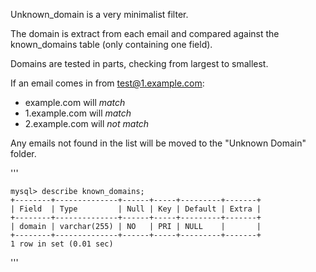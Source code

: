 Unknown_domain is a very minimalist filter.

The domain is extract from each email and compared against the known_domains table (only containing one field).

Domains are tested in parts, checking from largest to smallest.

If an email comes in from test@1.example.com:

* example.com will *match*
* 1.example.com will *match*
* 2.example.com will *not match*

Any emails not found in the list will be moved to the "Unknown Domain" folder.

'''


    mysql> describe known_domains;
    +--------+--------------+------+-----+---------+-------+
    | Field  | Type         | Null | Key | Default | Extra |
    +--------+--------------+------+-----+---------+-------+
    | domain | varchar(255) | NO   | PRI | NULL    |       |
    +--------+--------------+------+-----+---------+-------+
    1 row in set (0.01 sec)

'''